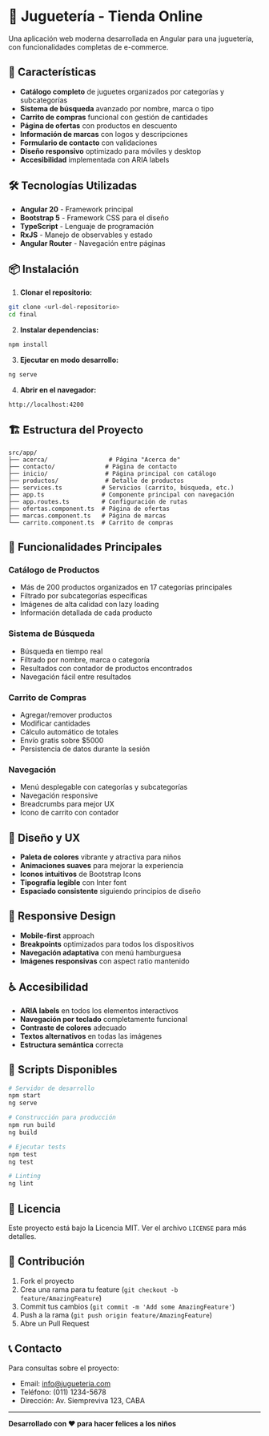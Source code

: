 # 🧸 Juguetería - Tienda Online

Una aplicación web moderna desarrollada en Angular para una juguetería, con funcionalidades completas de e-commerce.

## 🚀 Características

- **Catálogo completo** de juguetes organizados por categorías y subcategorías
- **Sistema de búsqueda** avanzado por nombre, marca o tipo
- **Carrito de compras** funcional con gestión de cantidades
- **Página de ofertas** con productos en descuento
- **Información de marcas** con logos y descripciones
- **Formulario de contacto** con validaciones
- **Diseño responsivo** optimizado para móviles y desktop
- **Accesibilidad** implementada con ARIA labels

## 🛠️ Tecnologías Utilizadas

- **Angular 20** - Framework principal
- **Bootstrap 5** - Framework CSS para el diseño
- **TypeScript** - Lenguaje de programación
- **RxJS** - Manejo de observables y estado
- **Angular Router** - Navegación entre páginas

## 📦 Instalación

1. **Clonar el repositorio:**
```bash
git clone <url-del-repositorio>
cd final
```

2. **Instalar dependencias:**
```bash
npm install
```

3. **Ejecutar en modo desarrollo:**
```bash
ng serve
```

4. **Abrir en el navegador:**
```
http://localhost:4200
```

## 🏗️ Estructura del Proyecto

```
src/app/
├── acerca/                 # Página "Acerca de"
├── contacto/              # Página de contacto
├── inicio/                # Página principal con catálogo
├── productos/             # Detalle de productos
├── services.ts           # Servicios (carrito, búsqueda, etc.)
├── app.ts                # Componente principal con navegación
├── app.routes.ts         # Configuración de rutas
├── ofertas.component.ts  # Página de ofertas
├── marcas.component.ts   # Página de marcas
└── carrito.component.ts  # Carrito de compras
```

## 🎯 Funcionalidades Principales

### Catálogo de Productos
- Más de 200 productos organizados en 17 categorías principales
- Filtrado por subcategorías específicas
- Imágenes de alta calidad con lazy loading
- Información detallada de cada producto

### Sistema de Búsqueda
- Búsqueda en tiempo real
- Filtrado por nombre, marca o categoría
- Resultados con contador de productos encontrados
- Navegación fácil entre resultados

### Carrito de Compras
- Agregar/remover productos
- Modificar cantidades
- Cálculo automático de totales
- Envío gratis sobre $5000
- Persistencia de datos durante la sesión

### Navegación
- Menú desplegable con categorías y subcategorías
- Navegación responsive
- Breadcrumbs para mejor UX
- Icono de carrito con contador

## 🎨 Diseño y UX

- **Paleta de colores** vibrante y atractiva para niños
- **Animaciones suaves** para mejorar la experiencia
- **Iconos intuitivos** de Bootstrap Icons
- **Tipografía legible** con Inter font
- **Espaciado consistente** siguiendo principios de diseño

## 📱 Responsive Design

- **Mobile-first** approach
- **Breakpoints** optimizados para todos los dispositivos
- **Navegación adaptativa** con menú hamburguesa
- **Imágenes responsivas** con aspect ratio mantenido

## ♿ Accesibilidad

- **ARIA labels** en todos los elementos interactivos
- **Navegación por teclado** completamente funcional
- **Contraste de colores** adecuado
- **Textos alternativos** en todas las imágenes
- **Estructura semántica** correcta

## 🚀 Scripts Disponibles

```bash
# Servidor de desarrollo
npm start
ng serve

# Construcción para producción
npm run build
ng build

# Ejecutar tests
npm test
ng test

# Linting
ng lint
```

## 📄 Licencia

Este proyecto está bajo la Licencia MIT. Ver el archivo `LICENSE` para más detalles.

## 👥 Contribución

1. Fork el proyecto
2. Crea una rama para tu feature (`git checkout -b feature/AmazingFeature`)
3. Commit tus cambios (`git commit -m 'Add some AmazingFeature'`)
4. Push a la rama (`git push origin feature/AmazingFeature`)
5. Abre un Pull Request

## 📞 Contacto

Para consultas sobre el proyecto:
- Email: info@jugueteria.com
- Teléfono: (011) 1234-5678
- Dirección: Av. Siempreviva 123, CABA

---

**Desarrollado con ❤️ para hacer felices a los niños**
